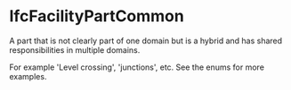 # IfcFacilityPartCommon

A part that is not clearly part of one domain but is a hybrid and has shared responsibilities in multiple domains.

For example 'Level crossing', 'junctions', etc. 
See the enums for more examples. 

